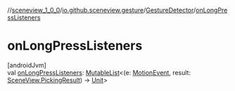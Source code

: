 //[sceneview_1_0_0](../../../index.md)/[io.github.sceneview.gesture](../index.md)/[GestureDetector](index.md)/[onLongPressListeners](on-long-press-listeners.md)

# onLongPressListeners

[androidJvm]\
val [onLongPressListeners](on-long-press-listeners.md): [MutableList](https://kotlinlang.org/api/latest/jvm/stdlib/kotlin.collections/-mutable-list/index.html)&lt;(e: [MotionEvent](https://developer.android.com/reference/kotlin/android/view/MotionEvent.html), result: [SceneView.PickingResult](../../io.github.sceneview/-scene-view/-picking-result/index.md)) -&gt; [Unit](https://kotlinlang.org/api/latest/jvm/stdlib/kotlin/-unit/index.html)&gt;
